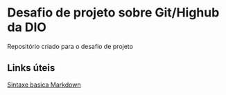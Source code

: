 # Desafio de projeto sobre Git/Highub da DIO
Repositório criado para o desafio de projeto
## Links úteis
[Sintaxe basica Markdown](https://www.markdownguide.org/)
